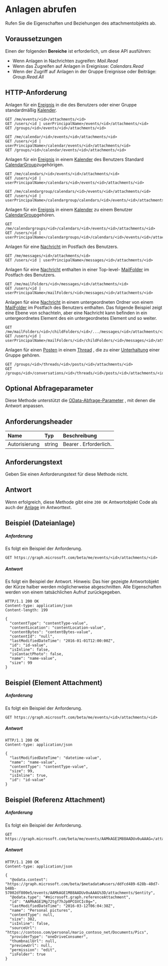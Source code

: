 # <a name="get-attachment"></a>Anlagen abrufen

Rufen Sie die Eigenschaften und Beziehungen des attachmentobjekts ab.
## <a name="prerequisites"></a>Voraussetzungen
Einen der folgenden **Bereiche** ist erforderlich, um diese API ausführen:

* Wenn Anlagen in Nachrichten zugreifen: *Mail.Read*
* Wenn das Zugreifen auf Anlagen in Ereignisse: *Calendars.Read*
* Wenn der Zugriff auf Anlagen in der Gruppe Ereignisse oder Beiträge: *Group.Read.All*

## <a name="http-request"></a>HTTP-Anforderung
<!-- { "blockType": "ignored" } -->
Anlagen für ein [Ereignis](../resources/event.md) in die des Benutzers oder einer Gruppe standardmäßig [Kalender](../resources/calendar.md).
```http
GET /me/events/<id>/attachments/<id>
GET /users/<id | userPrincipalName>/events/<id>/attachments/<id>
GET /groups/<id>/events/<id>/attachments/<id>

GET /me/calendar/<id>/events/<id>/attachments/<id>
GET /users/<id | userPrincipalName>/calendar/events/<id>/attachments/<id>
GET /groups/<id>/calendar/events/<id>/attachments/<id>
```
Anlagen für ein [Ereignis](../resources/event.md) in einem [Kalender](../resources/calendar.md) des Benutzers Standard [CalendarGroup](../resources/calendargroup.md)zugehörigen.
```http
GET /me/calendars/<id>/events/<id>/attachments/<id>
GET /users/<id | userPrincipalName>/calendars/<id>/events/<id>/attachments/<id>

GET /me/calendargroup/calendars/<id>/events/<id>/attachments/<id>
GET /users/<id | userPrincipalName>/calendargroup/calendars/<id>/events/<id>/attachments/<id>
```
Anlagen für ein [Ereignis](../resources/event.md) in einem [Kalender](../resources/calendar.md) zu einem Benutzer [CalendarGroup](../resources/calendargroup.md)gehören.
```http
GET /me/calendargroups/<id>/calendars/<id>/events/<id>/attachments/<id>
GET /users/<id | userPrincipalName>/calendargroups/<id>/calendars/<id>/events/<id>/attachments/<id>
```
Anlagen für eine [Nachricht](../resources/message.md) im Postfach des Benutzers.
```http
GET /me/messages/<id>/attachments/<id>
GET /users/<id | userPrincipalName>/messages/<id>/attachments/<id>
```
Anlagen für eine [Nachricht](../resources/message.md) enthalten in einer Top-level- [MailFolder](../resources/mailfolder.md) im Postfach des Benutzers.
```http
GET /me/mailFolders/<id>/messages/<id>/attachments/<id>
GET /users/<id | userPrincipalName>/mailFolders/<id>/messages/<id>/attachments/<id>
```
Anlagen für eine [Nachricht](../resources/message.md) in einem untergeordneten Ordner von einem [MailFolder](../resources/mailfolder.md) im Postfach des Benutzers enthalten.  Das folgende Beispiel zeigt eine Ebene von schachteln, aber eine Nachricht kann befinden in ein untergeordnetes Element des ein untergeordnetes Element und so weiter.
```http
GET /me/mailFolders/<id>/childFolders/<id>/.../messages/<id>/attachments/<id>
GET /users/<id | userPrincipalName>/mailFolders/<id>/childFolders/<id>/messages/<id>/attachments/<id>
```
Anlagen für einen [Posten](../resources/post.md) in einem [Thread](../resources/conversationthread.md) , die zu einer [Unterhaltung](../resources/conversation.md) einer Gruppe gehören.
```http
GET /groups/<id>/threads/<id>/posts/<id>/attachments/<id>
GET /groups/<id>/conversations/<id>/threads/<id>/posts/<id>/attachments/<id>
```
## <a name="optional-query-parameters"></a>Optional Abfrageparameter
Diese Methode unterstützt die [OData-Abfrage-Parameter](http://graph.microsoft.io/docs/overview/query_parameters) , mit denen die Antwort anpassen.
## <a name="request-headers"></a>Anforderungsheader
| Name       | Typ | Beschreibung|
|:-----------|:------|:----------|
| Autorisierung  | string  | Bearer <token>. Erforderlich. |

## <a name="request-body"></a>Anforderungstext
Geben Sie einen Anforderungstext für diese Methode nicht.
## <a name="response"></a>Antwort
Wenn erfolgreich, diese Methode gibt eine `200 OK` Antwortobjekt Code als auch der [Anlage](../resources/attachment.md) im Antworttext.
## <a name="example-file-attachment"></a>Beispiel (Dateianlage)

##### <a name="request"></a>Anforderung
Es folgt ein Beispiel der Anforderung.
<!-- {
  "blockType": "request",
  "name": "get_file_attachment"
}-->
```http
GET https://graph.microsoft.com/beta/me/events/<id>/attachments/<id>
```

##### <a name="response"></a>Antwort
Es folgt ein Beispiel der Antwort. Hinweis: Das hier gezeigte Antwortobjekt der Kürze halber werden möglicherweise abgeschnitten. Alle Eigenschaften werden von einem tatsächlichen Aufruf zurückgegeben.
<!-- {
  "blockType": "response",
  "truncated": true,
  "@odata.type": "microsoft.graph.fileAttachment"
} -->
```http
HTTP/1.1 200 OK
Content-type: application/json
Content-length: 199

{
  "contentType": "contentType-value",
  "contentLocation": "contentLocation-value",
  "contentBytes": "contentBytes-value",
  "contentId": "null",
  "lastModifiedDateTime": "2016-01-01T12:00:00Z",
  "id": "id-value",
  "isInline": false,
  "isContactPhoto": false,
  "name": "name-value",
  "size": 99
}
```
## <a name="example-item-attachment"></a>Beispiel (Element Attachment)

##### <a name="request"></a>Anforderung
Es folgt ein Beispiel der Anforderung.
<!-- {
  "blockType": "request",
  "name": "get_item_attachment"
}-->
```http
GET https://graph.microsoft.com/beta/me/events/<id>/attachments/<id>
```

##### <a name="response"></a>Antwort
<!-- {
  "blockType": "response",
  "truncated": true,
  "@odata.type": "microsoft.graph.itemAttachment"
} -->
```http
HTTP/1.1 200 OK
Content-type: application/json

{
  "lastModifiedDateTime": "datetime-value",
  "name": "name-value",
  "contentType": "contentType-value",
  "size": 99,
  "isInline": true,
  "id": "id-value"
}
```


## <a name="example-reference-attachment"></a>Beispiel (Referenz Attachment)

##### <a name="request"></a>Anforderung
Es folgt ein Beispiel der Anforderung.
<!-- {
  "blockType": "request",
  "name": "get_item_attachment"
}-->
```http
GET https://graph.microsoft.com/beta/me/events/AAMkAGE1M88AADUv0uAAAG=/attachments/AAMkAGE1Mg72tgf7hJp0PICVGCc0g=
```

##### <a name="response"></a>Antwort
<!-- {
  "blockType": "response",
  "truncated": true,
  "@odata.type": "microsoft.graph.itemAttachment"
} -->
```http
HTTP/1.1 200 OK
Content-type: application/json

{
  "@odata.context": "https://graph.microsoft.com/beta/$metadata#users/ddfcd489-628b-40d7-b48b-57002df800e5/events/AAMkAGE1M88AADUv0uAAAG%3D/attachments/$entity",
  "@odata.type": "#microsoft.graph.referenceAttachment",
  "id": "AAMkAGE1Mg72tgf7hJp0PCGVCIc0g=",
  "lastModifiedDateTime": "2016-03-12T06:04:38Z",
  "name": "Personal pictures",
  "contentType": null,
  "size": 382,
  "isInline": false,
  "sourceUrl": "https://contoso.com/personal/mario_contoso_net/Documents/Pics",
  "providerType": "oneDriveConsumer",
  "thumbnailUrl": null,
  "previewUrl": null,
  "permission": "edit",
  "isFolder": true
}
```

<!-- uuid: 8fcb5dbc-d5aa-4681-8e31-b001d5168d79
2015-10-25 14:57:30 UTC -->
<!-- {
  "type": "#page.annotation",
  "description": "Get attachment",
  "keywords": "",
  "section": "documentation",
  "tocPath": ""
}-->
